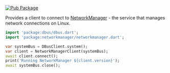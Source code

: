 [![Pub Package](https://img.shields.io/pub/v/networkmanager.svg)](https://pub.dev/packages/networkmanager)

Provides a client to connect to [NetworkManager](https://gitlab.freedesktop.org/NetworkManager/NetworkManager) - the service that manages network connections on Linux.

```dart
import 'package:dbus/dbus.dart';
import 'package:networkmanager/networkmanager.dart';

var systemBus = DBusClient.system();
var client = NetworkManagerClient(systemBus);
await client.connect();
print('Running NetworkManager ${client.version}');
await systemBus.close();
```
